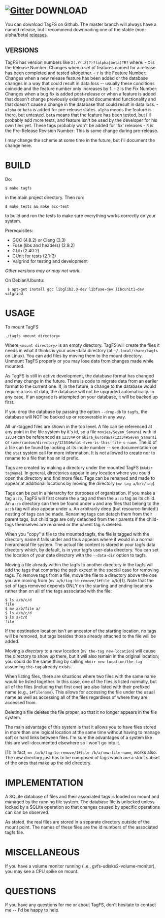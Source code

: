 [![Gitter](https://badges.gitter.im/Join%20Chat.svg)](https://gitter.im/mwatts15/TagFS?utm_source=badge&utm_medium=badge&utm_campaign=pr-badge&utm_content=badge)
DOWNLOAD
========

You can download TagFS on Github. The master branch will always have a named release, but I recommend downoading one of the stable (non-alpha/beta) [releases](https://github.com/mwatts15/TagFS/releases).

VERSIONS
--------
TagFS has version numbers like `X(.Y(.Z)?)?(alpha|beta)?R?` where:
    - `X` is the Release Number: Changes when a set of features named for a release has been completed and tested altogether.
    - `Y` is the Feature Number: Changes when a new release feature has been added or the database changes in a way that could result in data loss -- usually these conditions coincide and the feature number only increases by 1.
    - `Z` is the Fix Number: Changes when a bug fix is added post-release or when a feature is added that doesn't change previously existing and documented functionality and that doesn't cause a change in the database that could result in data loss.
    - `alpha` or `beta` is added for pre-release states. `alpha` means the feature is there, but untested. `beta` means that the feature has been tested, but I'll probably add more tests, and feature isn't be used by the developer for his own files yet. These tags probably won't be added for 'fix' releases 
    - `R` is the Pre-Release Revision Number: This is some change during pre-release.

I may change the scheme at some time in the future, but I'll document the change here.

BUILD
=====

Do:

    $ make tagfs

in the main project directory. Then run:

    $ make tests && make acc-test

to build and run the tests to make sure everything works correctly on your system.

Prerequisites:
 - GCC (4.8.2) or Clang (3.3)
 - Fuse (libs and headers) (2.9.2)
 - GLib (2.40.2)
 - CUnit for tests (2.1-3)
 - Valgrind for testing and development

*Other versions may or may not work.*

On Debian/Ubuntu:

     $ apt-get install gcc libglib2.0-dev libfuse-dev libcunit1-dev valgrind

USAGE
=====
To mount TagFS

    ./tagfs <mount directory>

Where `<mount directory>` is an empty directory. TagFS will create the files it needs in what it thinks is your user-data directory (at `~/.local/share/tagfs` on Linux). You can add files by moving them to the mount directory. Unmount TagFS properly or you may lose data from changes made while mounted.

As TagFS is still in active development, the database format has changed and may change in the future. There is code to migrate data from an earlier format to the current one. If, in the future, a change to the database would require a loss of data, the database will not be upgraded automatically. In any case, if an upgrade is attempted on your database, it will be backed up first.

If you drop the database by passing the option `--drop-db` to `tagfs`, the database will NOT be backed up or recoverable in any way.

All un-tagged files are shown in the top level. A file can be referenced at any point in the file system by it's id, so a file `movies/Seven_Samurai` with id `12334` can be referenced as `12334#` or `akira_kurosawa/12334#Seven_Samurai` or `some/random/directory/12334#what-even-is-this-file-s-name`. The id of a file can be found by looking at its inode number -- see documentation on the `stat` system call for more information. It is not allowed to create nor to rename to a file that has an id prefix.

Tags are created by making a directory under the mounted TagFS (`mkdir tagname`). In general, directories appear in any location where you could open the directory and find more files. Tags can be renamed and made to appear at additional locations by moving the directory (`mv tag a/b/c/tag`). 

Tags can be put in a hierarchy for purposes of organization. If you make a tag `a::b`, TagFS will first create the `a` tag and then the `a::b` tag as its child. An `a::b` directory can then be found under `a` and any files that belong to the `a::b` tag will also appear under `a`. An arbitrarily deep (but resource-limited!) nesting of tags can be made. Renaming tags can detach them from their parent tags, but child tags are only detached from their parents if the child-tags themselves are renamed or the parent tag is deleted.

When you "copy" a file to the mounted tagfs, the file is tagged with the directory name it falls under and thus appears where it would in a normal  hierarchical file system. The actual file content is stored in your tagfs data directory which, by default, is in your tagfs user-data directory. You can set the location of your data directory with the `--data-dir` option to tagfs.

Moving a file already within the tagfs to another directory in the tagfs will add the tags that comprise the path except in the special case for removing tags. To remove tags from a file, move the file to a directory above the one you are moving from (`mv a/b/tag-to-remove/1#file a/b`)[1]. Note that the set of tags removed depends ONLY on the starting and ending locations rather than on all of the tags associated with the file: 
    
    $ ls a/b/c/d
    file
    $ mv a/b/file a/
    $ ls a/b/c/d
    $ ls a/c/d
    file

If the destination location isn't an ancestor of the starting location, no tags will be removed, but tags besides those already attached to the file will be added.

Moving a *directory* to a new location (`mv the-tag new-location`) will cause the directory to show up there, but it will also remain in the original location; you could do the same thing by calling `mkdir new-location/the-tag` assuming `the-tag` already exists.

When listing files, there are situations where two files with the same name would be listed together. In this case, one of the files is listed normally, but all of the files (including that first one) are also listed with their prefixed name (e.g., `1#filename`). This allows for accessing the file under the usual name as well as accessing all of the files regardless of where they are accessed from.

Deleting a file deletes the file proper, so that it no longer appears in the file system.

The main advantage of this system is that it allows you to have files stored in more than one logical location at the same time without having to manage soft or hard links between files. I'm sure the advantages of a system like this are well-documented elsewhere so I won't go into it.

  [1]: In fact, `mv /a/b/tag-to-remove/1#file /b/a/new-file-name`, works also. The new directory just has to be composed of tags which are a strict subset of the ones that make up the old directory.

IMPLEMENTATION
==============
A SQLite database of files and their associated tags is loaded on mount and managed by the running file system. The database file is unlocked unless locked by a SQLite operation so that changes caused by specific operations can can be observed.

As stated, the real files are stored in a separate directory outside of the mount point. The names of these files are the id numbers of the associated tagfs file.

MISCELLANEOUS
=============
If you have a volume monitor running (i.e., gvfs-udisks2-volume-monitor), you may see a CPU spike on mount.

QUESTIONS
=========
If you have any questions for me or about TagFS, don't hesitate to contact me -- I'd be happy to help.
